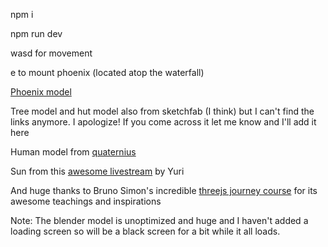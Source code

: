npm i

npm run dev

wasd for movement

e to mount phoenix (located atop the waterfall)

[Phoenix model](https://sketchfab.com/3d-models/phoenix-bird-844ba0cf144a413ea92c779f18912042)

Tree model and hut model also from sketchfab (I think) but I can't find the links anymore. I apologize! If you come across it let me know and I'll add it here

Human model from [quaternius](https://quaternius.com/)

Sun from this [awesome livestream](https://www.youtube.com/watch?v=3krH52AhPqk) by Yuri

And huge thanks to Bruno Simon's incredible [threejs journey course](https://threejs-journey.com/) for its awesome teachings and inspirations

Note: The blender model is unoptimized and huge and I haven't added a loading screen so will be a black screen for a bit while it all loads.
